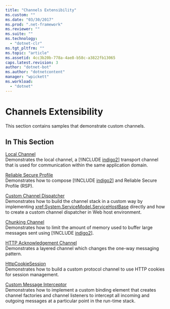 ```yaml
---
title: "Channels Extensibility"
ms.custom: ""
ms.date: "03/30/2017"
ms.prod: ".net-framework"
ms.reviewer: ""
ms.suite: ""
ms.technology: 
  - "dotnet-clr"
ms.tgt_pltfrm: ""
ms.topic: "article"
ms.assetid: 4cc3b20b-778a-4ae8-b58c-a3822fb13065
caps.latest.revision: 3
author: "dotnet-bot"
ms.author: "dotnetcontent"
manager: "wpickett"
ms.workload: 
  - "dotnet"
---
```

# Channels Extensibility
This section contains samples that demonstrate custom channels.  
  
## In This Section  
 [Local Channel](../../../../docs/framework/wcf/samples/local-channel.md)  
 Demonstrates the local channel, a [!INCLUDE [indigo2](../../../../includes/indigo2-md.md)] transport channel that is used for communication within the same application domain.  
  
 [Reliable Secure Profile](../../../../docs/framework/wcf/samples/reliable-secure-profile.md)  
 Demonstrates how to compose [!INCLUDE [indigo2](../../../../includes/indigo2-md.md)] and Reliable Secure Profile (RSP).  
  
 [Custom Channel Dispatcher](../../../../docs/framework/wcf/samples/custom-channel-dispatcher.md)  
 Demonstrates how to build the channel stack in a custom way by implementing <xref:System.ServiceModel.ServiceHostBase> directly and how to create a custom channel dispatcher in Web host environment.  
  
 [Chunking Channel](../../../../docs/framework/wcf/samples/chunking-channel.md)  
 Demonstrates how to limit the amount of memory used to buffer large messages sent using [!INCLUDE [indigo2](../../../../includes/indigo2-md.md)].  
  
 [HTTP Acknowledgement Channel](../../../../docs/framework/wcf/samples/http-acknowledgement-channel.md)  
 Demonstrates a layered channel which changes the one-way messaging pattern.  
  
 [HttpCookieSession](../../../../docs/framework/wcf/samples/httpcookiesession.md)  
 Demonstrates how to build a custom protocol channel to use HTTP cookies for session management.  
  
 [Custom Message Interceptor](../../../../docs/framework/wcf/samples/custom-message-interceptor.md)  
 Demonstrates how to implement a custom binding element that creates channel factories and channel listeners to intercept all incoming and outgoing messages at a particular point in the run-time stack.
